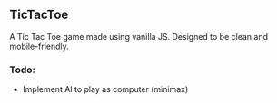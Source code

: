TicTacToe
---
A Tic Tac Toe game made using vanilla JS. Designed to be clean and mobile-friendly.

### Todo:
- Implement AI to play as computer (minimax)
